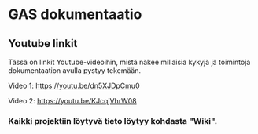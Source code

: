 # GAS dokumentaatio

## Youtube linkit

Tässä on linkit Youtube-videoihin, mistä näkee millaisia kykyjä jä toimintoja dokumentaation avulla pystyy tekemään.

Video 1: https://youtu.be/dn5XJDpCmu0

Video 2: https://youtu.be/KJcqjVhrW08

### Kaikki projektiin löytyvä tieto löytyy kohdasta "Wiki".
